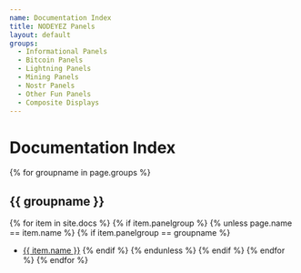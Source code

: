 ```yaml
---
name: Documentation Index
title: NODEYEZ Panels
layout: default
groups:
  - Informational Panels
  - Bitcoin Panels
  - Lightning Panels
  - Mining Panels
  - Nostr Panels
  - Other Fun Panels
  - Composite Displays
---
```


# Documentation Index

{% for groupname in page.groups %}
## {{ groupname }}

{% for item in site.docs %}
{% if item.panelgroup %}
{% unless page.name == item.name %}
{% if item.panelgroup == groupname %}
- <a href="{{ item.url }}">{{ item.name }}</a>
{% endif %}
{% endunless %}
{% endif %}
{% endfor %}
{% endfor %}



